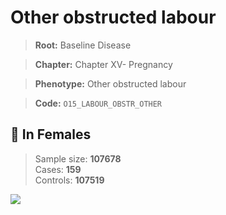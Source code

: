 # Other obstructed labour

> **Root:** Baseline Disease  

> **Chapter:** Chapter XV- Pregnancy  

> **Phenotype:** Other obstructed labour  

> **Code:** `O15_LABOUR_OBSTR_OTHER`

## 👩 In Females  
> Sample size: **107678**  
> Cases: **159**  
> Controls: **107519**
<img src="/Disease/Figures/ALL/Baseline/O15_LABOUR_OBSTR_OTHER.png"/>
<CsvTable src="/public/Disease/Data/ALL/Baseline/LG_O15_LABOUR_OBSTR_OTHER.csv" label="🔍 View full results" />
